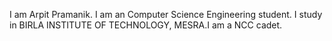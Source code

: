 I am Arpit Pramanik. I am an Computer Science Engineering student. I study in BIRLA INSTITUTE OF TECHNOLOGY, MESRA.I am a NCC cadet.